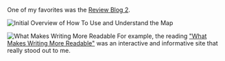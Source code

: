 

 One of my favorites was the [Review Blog 2](https://kendyllmb.github.io/kendyllmb/2022/10/21/Review-Blog-2.html).

![Initial Overview of How To Use and Understand the Map](https://kendyllmb.github.io/kendyllmb/images/howto.gif)

![What Makes Writing More Readable](https://kendyllmb.github.io/kendyllmb/images/Reading.jpeg)
For example, the reading ["What Makes Writing More Readable"](https://pudding.cool/2022/02/plain/) was an interactive and informative site that really stood out to me. 
